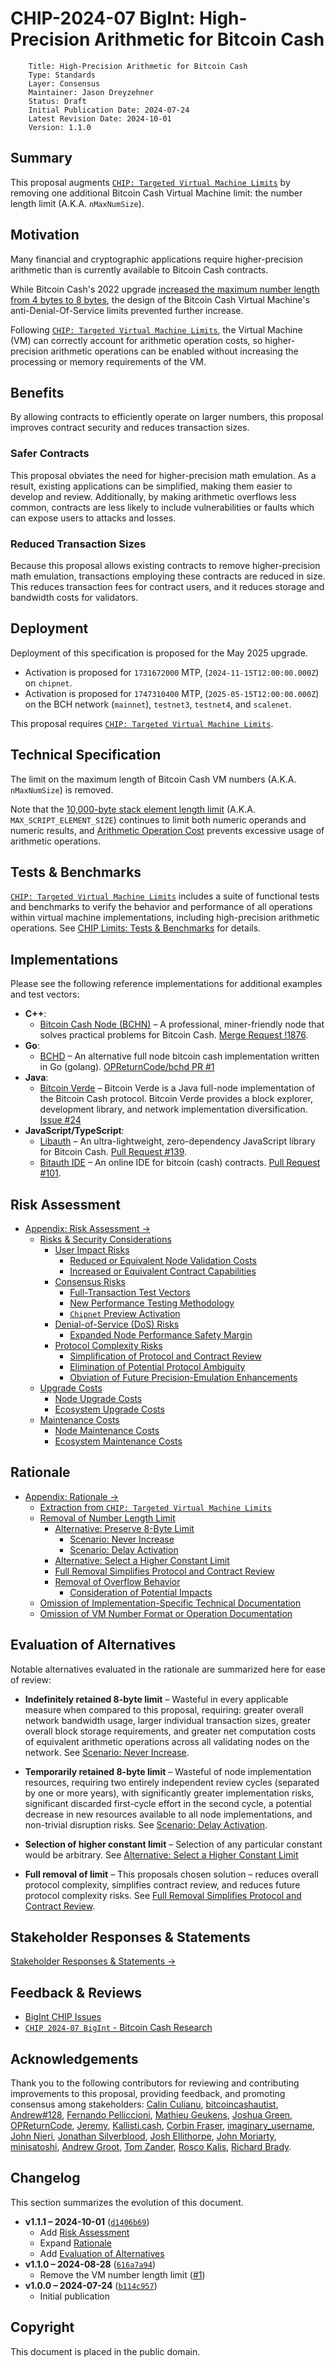 # CHIP-2024-07 BigInt: High-Precision Arithmetic for Bitcoin Cash

        Title: High-Precision Arithmetic for Bitcoin Cash
        Type: Standards
        Layer: Consensus
        Maintainer: Jason Dreyzehner
        Status: Draft
        Initial Publication Date: 2024-07-24
        Latest Revision Date: 2024-10-01
        Version: 1.1.0

## Summary

This proposal augments [`CHIP: Targeted Virtual Machine Limits`](https://github.com/bitjson/bch-vm-limits) by removing one additional Bitcoin Cash Virtual Machine limit: the number length limit (A.K.A. `nMaxNumSize`).

## Motivation

Many financial and cryptographic applications require higher-precision arithmetic than is currently available to Bitcoin Cash contracts.

While Bitcoin Cash's 2022 upgrade [increased the maximum number length from 4 bytes to 8 bytes](https://gitlab.com/GeneralProtocols/research/chips/-/blob/master/CHIP-2021-02-Bigger-Script-Integers.md), the design of the Bitcoin Cash Virtual Machine's anti-Denial-Of-Service limits prevented further increase.

Following [`CHIP: Targeted Virtual Machine Limits`](https://github.com/bitjson/bch-vm-limits), the Virtual Machine (VM) can correctly account for arithmetic operation costs, so higher-precision arithmetic operations can be enabled without increasing the processing or memory requirements of the VM.

## Benefits

By allowing contracts to efficiently operate on larger numbers, this proposal improves contract security and reduces transaction sizes.

### Safer Contracts

This proposal obviates the need for higher-precision math emulation. As a result, existing applications can be simplified, making them easier to develop and review. Additionally, by making arithmetic overflows less common, contracts are less likely to include vulnerabilities or faults which can expose users to attacks and losses.

### Reduced Transaction Sizes

Because this proposal allows existing contracts to remove higher-precision math emulation, transactions employing these contracts are reduced in size. This reduces transaction fees for contract users, and it reduces storage and bandwidth costs for validators.

## Deployment

Deployment of this specification is proposed for the May 2025 upgrade.

- Activation is proposed for `1731672000` MTP, (`2024-11-15T12:00:00.000Z`) on `chipnet`.
- Activation is proposed for `1747310400` MTP, (`2025-05-15T12:00:00.000Z`) on the BCH network (`mainnet`), `testnet3`, `testnet4`, and `scalenet`.

This proposal requires [`CHIP: Targeted Virtual Machine Limits`](https://github.com/bitjson/bch-vm-limits).

## Technical Specification

The limit on the maximum length of Bitcoin Cash VM numbers (A.K.A. `nMaxNumSize`) is removed.

Note that the [10,000-byte stack element length limit](https://github.com/bitjson/bch-vm-limits#increased-stack-element-length-limit) (A.K.A. `MAX_SCRIPT_ELEMENT_SIZE`) continues to limit both numeric operands and numeric results, and [Arithmetic Operation Cost](https://github.com/bitjson/bch-vm-limits#arithmetic-operation-cost) prevents excessive usage of arithmetic operations.

## Tests & Benchmarks

[`CHIP: Targeted Virtual Machine Limits`](https://github.com/bitjson/bch-vm-limits) includes a suite of functional tests and benchmarks to verify the behavior and performance of all operations within virtual machine implementations, including high-precision arithmetic operations. See [CHIP Limits: Tests & Benchmarks](https://github.com/bitjson/bch-vm-limits/blob/master/tests-and-benchmarks.md) for details.

## Implementations

Please see the following reference implementations for additional examples and test vectors:

- **C++**:
  - [Bitcoin Cash Node (BCHN)](https://bitcoincashnode.org/) – A professional, miner-friendly node that solves practical problems for Bitcoin Cash. [Merge Request !1876](https://gitlab.com/bitcoin-cash-node/bitcoin-cash-node/-/merge_requests/1876).
- **Go**:
  - [BCHD](https://bchd.cash/) – An alternative full node bitcoin cash implementation written in Go (golang). [OPReturnCode/bchd PR #1](https://github.com/OPReturnCode/bchd/pull/1)
- **Java**:
  - [Bitcoin Verde](https://bitcoinverde.org/) – Bitcoin Verde is a Java full-node implementation of the Bitcoin Cash protocol. Bitcoin Verde provides a block explorer, development library, and network implementation diversification. [Issue #24](https://github.com/SoftwareVerde/bitcoin-verde/issues/24)
- **JavaScript/TypeScript**:
  - [Libauth](https://github.com/bitauth/libauth) – An ultra-lightweight, zero-dependency JavaScript library for Bitcoin Cash. [Pull Request #139](https://github.com/bitauth/libauth/pull/139).
  - [Bitauth IDE](https://github.com/bitauth/bitauth-ide) – An online IDE for bitcoin (cash) contracts. [Pull Request #101](https://github.com/bitauth/bitauth-ide/pull/101).

## Risk Assessment

- [Appendix: Risk Assessment &rarr;](risk-assessment.md)
  - [Risks \& Security Considerations](risk-assessment.md#risks--security-considerations)
    - [User Impact Risks](risk-assessment.md#user-impact-risks)
      - [Reduced or Equivalent Node Validation Costs](risk-assessment.md#reduced-or-equivalent-node-validation-costs)
      - [Increased or Equivalent Contract Capabilities](risk-assessment.md#increased-or-equivalent-contract-capabilities)
    - [Consensus Risks](risk-assessment.md#consensus-risks)
      - [Full-Transaction Test Vectors](risk-assessment.md#full-transaction-test-vectors)
      - [New Performance Testing Methodology](risk-assessment.md#new-performance-testing-methodology)
      - [`Chipnet` Preview Activation](risk-assessment.md#chipnet-preview-activation)
    - [Denial-of-Service (DoS) Risks](risk-assessment.md#denial-of-service-dos-risks)
      - [Expanded Node Performance Safety Margin](risk-assessment.md#expanded-node-performance-safety-margin)
    - [Protocol Complexity Risks](risk-assessment.md#protocol-complexity-risks)
      - [Simplification of Protocol and Contract Review](risk-assessment.md#simplification-of-protocol-and-contract-review)
      - [Elimination of Potential Protocol Ambiguity](risk-assessment.md#elimination-of-potential-protocol-ambiguity)
      - [Obviation of Future Precision-Emulation Enhancements](risk-assessment.md#obviation-of-future-precision-emulation-enhancements)
  - [Upgrade Costs](risk-assessment.md#upgrade-costs)
    - [Node Upgrade Costs](risk-assessment.md#node-upgrade-costs)
    - [Ecosystem Upgrade Costs](risk-assessment.md#ecosystem-upgrade-costs)
  - [Maintenance Costs](risk-assessment.md#maintenance-costs)
    - [Node Maintenance Costs](risk-assessment.md#node-maintenance-costs)
    - [Ecosystem Maintenance Costs](risk-assessment.md#ecosystem-maintenance-costs)

## Rationale

- [Appendix: Rationale &rarr;](rationale.md)
  - [Extraction from `CHIP: Targeted Virtual Machine Limits`](rationale.md#extraction-from-chip-targeted-virtual-machine-limits)
  - [Removal of Number Length Limit](rationale.md#removal-of-number-length-limit)
    - [Alternative: Preserve 8-Byte Limit](rationale.md#alternative-preserve-8-byte-limit)
      - [Scenario: Never Increase](rationale.md#scenario-never-increase)
      - [Scenario: Delay Activation](rationale.md#scenario-delay-activation)
    - [Alternative: Select a Higher Constant Limit](rationale.md#alternative-select-a-higher-constant-limit)
    - [Full Removal Simplifies Protocol and Contract Review](rationale.md#full-removal-simplifies-protocol-and-contract-review)
    - [Removal of Overflow Behavior](rationale.md#removal-of-overflow-behavior)
      - [Consideration of Potential Impacts](rationale.md#consideration-of-potential-impacts)
  - [Omission of Implementation-Specific Technical Documentation](rationale.md#omission-of-implementation-specific-technical-documentation)
  - [Omission of VM Number Format or Operation Documentation](rationale.md#omission-of-vm-number-format-or-operation-documentation)

## Evaluation of Alternatives

Notable alternatives evaluated in the rationale are summarized here for ease of review:

- **Indefinitely retained 8-byte limit** – Wasteful in every applicable measure when compared to this proposal, requiring: greater overall network bandwidth usage, larger individual transaction sizes, greater overall block storage requirements, and greater net computation costs of equivalent arithmetic operations across all validating nodes on the network. See [Scenario: Never Increase](rationale.md#scenario-never-increase).

- **Temporarily retained 8-byte limit** – Wasteful of node implementation resources, requiring two entirely independent review cycles (separated by one or more years), with significantly greater implementation risks, significant discarded first-cycle effort in the second cycle, a potential decrease in new resources available to all node implementations, and non-trivial disruption risks. See [Scenario: Delay Activation](rationale.md#scenario-delay-activation).

- **Selection of higher constant limit** – Selection of any particular constant would be arbitrary. See [Alternative: Select a Higher Constant Limit](rationale.md#alternative-select-a-higher-constant-limit)

- **Full removal of limit** – This proposals chosen solution – reduces overall protocol complexity, simplifies contract review, and reduces future protocol complexity risks. See [Full Removal Simplifies Protocol and Contract Review](rationale.md#full-removal-simplifies-protocol-and-contract-review).

## Stakeholder Responses & Statements

[Stakeholder Responses & Statements &rarr;](stakeholders.md)

## Feedback & Reviews

- [BigInt CHIP Issues](https://github.com/bitjson/bch-bigint/issues)
- [`CHIP 2024-07 BigInt` - Bitcoin Cash Research](https://bitcoincashresearch.org/t/chip-2024-07-bigint-high-precision-arithmetic-for-bitcoin-cash/1356)

## Acknowledgements

Thank you to the following contributors for reviewing and contributing improvements to this proposal, providing feedback, and promoting consensus among stakeholders:
[Calin Culianu](https://github.com/cculianu), [bitcoincashautist](https://github.com/A60AB5450353F40E), [Andrew#128](https://gitlab.com/andrew-128), [Fernando Pelliccioni](https://gitlab.com/fpelliccioni), [Mathieu Geukens](https://github.com/mr-zwets), [Joshua Green](https://github.com/joshmg), [OPReturnCode](https://github.com/OPReturnCode), [Jeremy](https://bitcoincashpodcast.com/), [Kallisti.cash](https://kallisti.io), [Corbin Fraser](https://corbinfraser.com/), [imaginary_username](https://gitlab.com/im_uname), [John Nieri](https://gitlab.com/emergent-reasons), [Jonathan Silverblood](https://gitlab.com/monsterbitar), [Josh Ellithorpe](https://github.com/zquestz), [John Moriarty](https://x.com/BitcoinOutLoud), [minisatoshi](https://minisatoshi.cash/), [Andrew Groot](https://github.com/thesquaregroot), [Tom Zander](https://github.com/zander), [Rosco Kalis](https://github.com/rkalis), [Richard Brady](https://github.com/rnbrady).

## Changelog

This section summarizes the evolution of this document.

- **v1.1.1 – 2024-10-01** ([`d1406b69`](https://github.com/bitjson/bch-bigint/commit/d1406b6984c5528983a029c79111646e95286b8c))
  - Add [Risk Assessment](risk-assessment.md)
  - Expand [Rationale](rationale.md)
  - Add [Evaluation of Alternatives](#evaluation-of-alternatives)
- **v1.1.0 – 2024-08-28** ([`616a7a94`](https://github.com/bitjson/bch-bigint/commit/616a7a948dca97aef1126715aa6fe8b3edbe35f8))
  - Remove the VM number length limit ([#1](https://github.com/bitjson/bch-bigint/issues/1))
- **v1.0.0 – 2024-07-24** ([`b114c957`](https://github.com/bitjson/bch-bigint/commit/b114c95729e670f4b0780d4fd14590c35d281d77))
  - Initial publication

## Copyright

This document is placed in the public domain.
